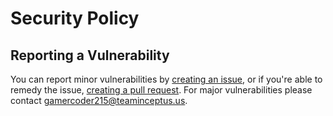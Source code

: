 # Security Policy

## Reporting a Vulnerability

You can report minor vulnerabilities by [creating an issue](../../issues/new), or if you're able to remedy the issue, [creating a pull request](../../compare). For major vulnerabilities please contact [gamercoder215@teaminceptus.us](mailto:gamercoder215@teaminceptus.us).

